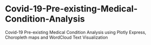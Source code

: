 # Covid-19-Pre-existing-Medical-Condition-Analysis
Covid-19 Pre-existing Medical Condition Analysis using Plotly Express, Choropleth maps and WordCloud Text Visualization
